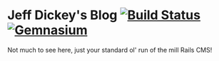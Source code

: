 # Jeff Dickey's Blog [![Build Status](https://secure.travis-ci.org/dickeyxxx/blog.png)](http://travis-ci.org/dickeyxxx/blog) [![Gemnasium](https://gemnasium.com/dickeyxxx/blog.png)](https://gemnasium.com/dickeyxxx/blog)

Not much to see here, just your standard ol' run of the mill Rails CMS!
